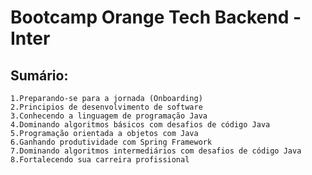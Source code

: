 # Bootcamp Orange Tech Backend - Inter

## Sumário:

    1.Preparando-se para a jornada (Onboarding)
    2.Principios de desenvolvimento de software
    3.Conhecendo a linguagem de programação Java
    4.Dominando algoritmos básicos com desafios de código Java
    5.Programação orientada a objetos com Java
    6.Ganhando produtividade com Spring Framework
    7.Dominando algoritmos intermediários com desafios de código Java
    8.Fortalecendo sua carreira profissional